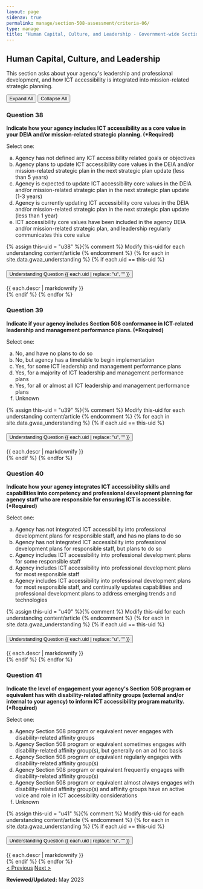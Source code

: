 ```yaml
---
layout: page
sidenav: true
permalink: manage/section-508-assessment/criteria-06/
type: manage
title: "Human Capital, Culture, and Leadership - Government-wide Section 508 Assessment Criteria"
---
```


<H2 id="human-capital-culture-and-leadership">Human Capital, Culture, and Leadership</H2>
<p>This section asks about your agency's leadership and professional development, and how ICT accessibility is integrated into mission-related strategic planning. </p>

<!-- Expand/Collapse All "Understanding" Content -->
<div class="margin-y-3 margin-x-1">
    <button id="expand-all" class="usa-button">Expand All</button>
    <button id="collapse-all" class="usa-button">Collapse All</button>
</div>

<div class="usa-card-group">
<!-- begin insert criteria -->

<!-- Q:038-->
<div id="q38" class="usa-card tablet:grid-col-12">
    <div class="usa-card__container border-top">
        <div class="usa-card__header">
            <h3 class="usa-card__heading"> Question 38 </h3>
        </div>
        <div class="usa-card__body">
            <p><strong> Indicate how your agency includes ICT accessibility as a core value in your DEIA and/or
                    mission-related strategic planning. (*Required) </strong></p>
            <p> Select one: </p>
            <p>
            <ol type="a">
                <li>Agency has not defined any ICT accessibility related goals or objectives</li>
                <li>Agency plans to update ICT accessibility core values in the DEIA and/or mission-related strategic
                    plan in the next strategic plan update (less than 5 years)</li>
                <li>Agency is expected to update ICT accessibility core values in the DEIA and/or mission-related
                    strategic plan in the next strategic plan update (1-3 years)</li>
                <li>Agency is currently updating ICT accessibility core values in the DEIA and/or mission-related
                    strategic plan in the next strategic plan update (less than 1 year)</li>
                <li>ICT accessibility core values have been included in the agency DEIA and/or mission-related strategic
                    plan, and leadership regularly communicates this core value</li>
            </ol>
            </p>
        </div>
        {% assign this-uid = "u38" %}{% comment %} Modify this-uid for each understanding content/article {% endcomment %}
        {% for each in site.data.gwaa_understanding %}
            {% if each.uid == this-uid %}
            <!-- Understanding -->
            <div class="border-top-05 border-primary margin-top-1">
                <div class="usa-accordion">
                    <h4 class="usa-accordion__heading">
                        <button
                        type="button"
                        class="usa-accordion__button understand_button padding-left-3 radius-bottom-lg"
                        aria-expanded="false"
                        aria-controls="{{ each.uid }}"
                        >
                        Understanding Question {{ each.uid | replace: "u", "" }}
                        </button>
                    </h4>
                    <div id="{{ each.uid }}" class="usa-accordion__content understand_content usa-prose padding-x-3 padding-y-0 bg-primary-lighter text-primary-darker border-top-05 border-primary radius-bottom-lg">
                        <div class="margin-x-auto margin-y-0">
                            {{ each.descr | markdownify }}
                        </div>
                    </div>
                </div>
            </div>
            {% endif %}
        {% endfor %}
    </div>
</div>
<!-- Q:039-->
<div id="q39" class="usa-card tablet:grid-col-12">
    <div class="usa-card__container border-top">
        <div class="usa-card__header">
            <h3 class="usa-card__heading"> Question 39 </h3>
        </div>
        <div class="usa-card__body">
            <p><strong> Indicate if your agency includes Section 508 conformance in ICT-related leadership and
                    management performance plans. (*Required) </strong></p>
            <p> Select one: </p>
            <p>
            <ol type="a">
                <li>No, and have no plans to do so</li>
                <li>No, but agency has a timetable to begin implementation</li>
                <li>Yes, for some ICT leadership and management performance plans</li>
                <li>Yes, for a majority of ICT leadership and management performance plans</li>
                <li>Yes, for all or almost all ICT leadership and management performance plans</li>
                <li>Unknown</li>
            </ol>
            </p>
        </div>
        {% assign this-uid = "u39" %}{% comment %} Modify this-uid for each understanding content/article {% endcomment %}
        {% for each in site.data.gwaa_understanding %}
            {% if each.uid == this-uid %}
            <!-- Understanding -->
            <div class="border-top-05 border-primary margin-top-1">
                <div class="usa-accordion">
                    <h4 class="usa-accordion__heading">
                        <button
                        type="button"
                        class="usa-accordion__button understand_button padding-left-3 radius-bottom-lg"
                        aria-expanded="false"
                        aria-controls="{{ each.uid }}"
                        >
                        Understanding Question {{ each.uid | replace: "u", "" }}
                        </button>
                    </h4>
                    <div id="{{ each.uid }}" class="usa-accordion__content understand_content usa-prose padding-x-3 padding-y-0 bg-primary-lighter text-primary-darker border-top-05 border-primary radius-bottom-lg">
                        <div class="margin-x-auto margin-y-0">
                            {{ each.descr | markdownify }}
                        </div>
                    </div>
                </div>
            </div>
            {% endif %}
        {% endfor %}
    </div>
</div>
<!-- Q:040-->
<div id="q40" class="usa-card tablet:grid-col-12">
    <div class="usa-card__container border-top">
        <div class="usa-card__header">
            <h3 class="usa-card__heading"> Question 40 </h3>
        </div>
        <div class="usa-card__body">
            <p><strong> Indicate how your agency integrates ICT accessibility skills and capabilities into competency
                    and professional development planning for agency staff who are responsible for ensuring ICT is
                    accessible. (*Required) </strong></p>
            <p> Select one: </p>
            <p>
            <ol type="a">
                <li>Agency has not integrated ICT accessibility into professional development plans for responsible
                    staff, and has no plans to do so</li>
                <li>Agency has not integrated ICT accessibility into professional development plans for responsible
                    staff, but plans to do so</li>
                <li>Agency includes ICT accessibility into professional development plans for some responsible staff
                </li>
                <li>Agency includes ICT accessibility into professional development plans for most responsible staff
                </li>
                <li>Agency includes ICT accessibility into professional development plans for most responsible staff,
                    and continually updates capabilities and professional development plans to address emerging trends
                    and technologies</li>
            </ol>
            </p>
        </div>
        {% assign this-uid = "u40" %}{% comment %} Modify this-uid for each understanding content/article {% endcomment %}
        {% for each in site.data.gwaa_understanding %}
            {% if each.uid == this-uid %}
            <!-- Understanding -->
            <div class="border-top-05 border-primary margin-top-1">
                <div class="usa-accordion">
                    <h4 class="usa-accordion__heading">
                        <button
                        type="button"
                        class="usa-accordion__button understand_button padding-left-3 radius-bottom-lg"
                        aria-expanded="false"
                        aria-controls="{{ each.uid }}"
                        >
                        Understanding Question {{ each.uid | replace: "u", "" }}
                        </button>
                    </h4>
                    <div id="{{ each.uid }}" class="usa-accordion__content understand_content usa-prose padding-x-3 padding-y-0 bg-primary-lighter text-primary-darker border-top-05 border-primary radius-bottom-lg">
                        <div class="margin-x-auto margin-y-0">
                            {{ each.descr | markdownify }}
                        </div>
                    </div>
                </div>
            </div>
            {% endif %}
        {% endfor %}
    </div>
</div>
<!-- Q:041-->
<div id="q41" class="usa-card tablet:grid-col-12">
    <div class="usa-card__container border-top">
        <div class="usa-card__header">
            <h3 class="usa-card__heading"> Question 41 </h3>
        </div>
        <div class="usa-card__body">
            <p><strong> Indicate the level of engagement your agency's Section 508 program or equivalent has with
                    disability-related affinity groups (external and/or internal to your agency) to inform ICT
                    accessibility program maturity. (*Required) </strong></p>
            <p> Select one: </p>
            <p>
            <ol type="a">
                <li>Agency Section 508 program or equivalent never engages with disability-related affinity groups</li>
                <li>Agency Section 508 program or equivalent sometimes engages with disability-related affinity
                    group(s), but generally on an ad hoc basis</li>
                <li>Agency Section 508 program or equivalent regularly engages with disability-related affinity group(s)
                </li>
                <li>Agency Section 508 program or equivalent frequently engages with disability-related affinity
                    group(s)</li>
                <li>Agency Section 508 program or equivalent almost always engages with disability-related affinity
                    group(s) and affinity groups have an active voice and role in ICT accessibility considerations</li>
                <li>Unknown</li>
            </ol>
            </p>
        </div>
        {% assign this-uid = "u41" %}{% comment %} Modify this-uid for each understanding content/article {% endcomment %}
        {% for each in site.data.gwaa_understanding %}
            {% if each.uid == this-uid %}
            <!-- Understanding -->
            <div class="border-top-05 border-primary margin-top-1">
                <div class="usa-accordion">
                    <h4 class="usa-accordion__heading">
                        <button
                        type="button"
                        class="usa-accordion__button understand_button padding-left-3 radius-bottom-lg"
                        aria-expanded="false"
                        aria-controls="{{ each.uid }}"
                        >
                        Understanding Question {{ each.uid | replace: "u", "" }}
                        </button>
                    </h4>
                    <div id="{{ each.uid }}" class="usa-accordion__content understand_content usa-prose padding-x-3 padding-y-0 bg-primary-lighter text-primary-darker border-top-05 border-primary radius-bottom-lg">
                        <div class="margin-x-auto margin-y-0">
                            {{ each.descr | markdownify }}
                        </div>
                    </div>
                </div>
            </div>
            {% endif %}
        {% endfor %}
    </div>
</div>

<!-- end insert criteria -->
</div>

<div id="prev-next-section">
    <a class="prev-page" title="Go to previous page" href="{{site.baseurl}}/manage/section-508-assessment/criteria-05/"> < Previous</a>
    <a class="prev-page" title="Go to next page" href="{{site.baseurl}}/manage/section-508-assessment/criteria-07/"> Next > </a>
</div>

**Reviewed/Updated:** May 2023

<!-- Expand/Collapse All Understanding Content script -->
<script>
    $("#expand-all").on("click", function (){
        $(".understand_button").attr("aria-expanded", "true");
        $(".understand_button").toggleClass("radius-bottom-lg");
        $(".understand_content").removeAttr("hidden");
    });
    $("#collapse-all").on("click", function (){
        $(".understand_button").attr("aria-expanded", "false");
        $(".understand_button").toggleClass("radius-bottom-lg");
        $(".understand_content").attr("hidden","");
    });
    $(".understand_button").on("click", function(){
        $(this).toggleClass("radius-bottom-lg");
    });
</script>

<!-- Unhide hash/anchor from external url -->
<script>
    $(function(){
        var window_hash = window.location.hash;
        if ($(window_hash).hasClass("usa-card")){
            let u_hash = window_hash.replace("q", "u");
            $(u_hash).removeAttr("hidden");
            $(u_hash).prev().children(".understand_button").attr("aria-expanded", "true");
            $(u_hash).prev().children(".understand_button").toggleClass("radius-bottom-lg");
        }
    });
</script>